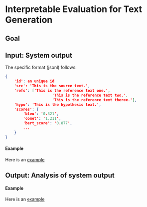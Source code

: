 # Interpretable Evaluation for Text Generation



## Goal

## Input: System output
The specific format (jsonl) follows:
```json
{
	'id': an unique id
	'src': 'This is the source text.',
	'refs': ['This is the reference text one.',
					 'This is the reference text two.',
					 'This is the reference text theree.'],
	'hypo': 'This is the hypothesis text.',
	'scores': {
		'bleu': '0.321',
		'comet': '1.211',
		'bert_score': '0.877',
		...
	}
}
```

#### Example
Here is an [example]()


## Output: Analysis of system output

#### Example
Here is an [example](https://github.com/neulab/ExplainaBoard/blob/NLG/developing/interpretNLG/example/newstest2020.dong-nmt.768.en-zh.json)

